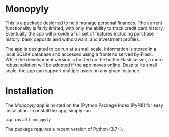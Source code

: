 # Monopyly

This is a package designed to help manage personal finances. 
The current functionality is fairly limited, with only the ability to track credit card history.
Eventually the app will provide a full set of features including purchase history, bank deposits and withdrawals, and investment profiles. 

The app is designed to be run at a small scale. 
Information is stored in a local SQLite database and accessed using a frontend served by Flask. 
While the development version is hosted on the builtin Flask server, a more robust solution will be adopted if the app moves online. Despite its small scale, the app can support multiple users on any given instance.


# Installation

The _Monopyly_ app is hosted on the [Python Package Index (PyPI)] for easy installation. 
To install the app, simply run

```
pip install monopyly
```

The package requires a recent version of Python (3.7+). 